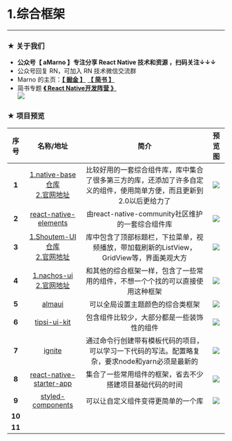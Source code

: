 # 1.综合框架

*****

### ★ 关于我们

- **公众号【 aMarno 】专注分享 React Native 技术和资源 ，扫码关注↓↓↓**
- 公众号回复 RN，可加入 RN 技术微信交流群
- Marno 的主页：**[【 掘金 】](https://gold.xitu.io/user/56c1c513c24aa800534e85f3)** **[【 简书 】](http://www.jianshu.com/u/174a09ba6c25)**
- 简书专题 **[《 React Native开发阵营 》](http://www.jianshu.com/c/b4ce1d706d1f)**
</br>![](https://github.com/MarnoDev/react-native-open-project/blob/master/res/QR.jpg)

### ★ 项目预览
|序号|名称/地址|简介|预览图|
|:---:|:---:|:---:|:---:|
|**1**|[1.native-base仓库](https://github.com/GeekyAnts/NativeBase)</br>[2.官网地址](http://nativebase.io/docs/v2.0.0/)|比较好用的一套综合组件库，库中集合了很多第三方的库，还添加了许多自定义的组件，使用简单方便，而且更新到2.0以后更给力了|![](https://raw.githubusercontent.com/GeekyAnts/NativeBase-KitchenSink/master/screenshots/Android.gif)|
|**2**|[react-native-elements](https://github.com/react-native-community/react-native-elements)|由react-native-community社区维护的一套综合组件库|![](https://camo.githubusercontent.com/c8ed2a89d1e3f2c28dc46bc1b918b9b874ca18c3/687474703a2f2f692e696d6775722e636f6d2f555872475465472e706e67)|
|**3**|[1.Shoutem-UI仓库](https://github.com/shoutem/ui)</br>[2.官网地址](http://shoutem.github.io/docs/ui-toolkit/introduction)|库中包含了顶部标题栏，下拉菜单，视频播放，带加载刷新的ListView，GridView等，界面美观大方|![](http://shoutem.github.io/img/ui-toolkit/introduction@2x.jpg)|
|**4**|[1.nachos-ui](https://github.com/avocode/nachos-ui)</br>[2.官网地址](https://avocode.com/nachos-ui/)|和其他的综合框架一样，包含了一些常用的组件，不想一个个找的可以直接使用这种框架|![](https://camo.githubusercontent.com/a61bd9d4e91b54f46ddc88223124df0ec299f84a/68747470733a2f2f636c6475702e636f6d2f7848596b41657a4f6e492e6a7067)|
|**5**|[almaui](https://github.com/missingstack/almaui)|可以全局设置主题颜色的综合类框架|![](https://github.com/missingstack/almaui-starter/blob/master/assets/Almaui.png?raw=true)|
|**6**|[tipsi-ui-kit](https://github.com/tipsi/tipsi-ui-kit)|包含组件比较少，大部分都是一些装饰性的组件|![](https://cloud.githubusercontent.com/assets/4946753/22082704/7eacf3ee-ddd1-11e6-8040-394699796a44.png)|
|**7**|[ignite](https://github.com/infinitered/ignite)|通过命令行创建带有模板代码的项目，可以学习一下代码的写法。配置略复杂，要求node和yarn必须是最新的|![](https://cloud.githubusercontent.com/assets/1479215/23348302/941b2d54-fc5d-11e6-9042-62501fa90b05.png)|
|**8**|[react-native-starter-app](https://github.com/mcnamee/react-native-starter-app)|集合了一些常用组件的框架，省去不少搭建项目基础代码的时间|![](https://github.com/mcnamee/react-native-starter-app/raw/master/docs/rnsk-screens.jpg)|
|**9**|[styled-components](https://github.com/styled-components/styled-components)|可以让自定义组件变得更简单的一个库|![](https://github.com/styled-components/styled-components)|
|**10**|[]()||![]()|
|**11**|[]()||![]()|
